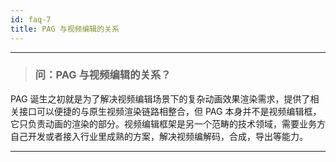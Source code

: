 ```yaml
---
id: faq-7
title: PAG 与视频编辑的关系
---
```


---

> ### 问：PAG 与视频编辑的关系？
PAG 诞生之初就是为了解决视频编辑场景下的复杂动画效果渲染需求，提供了相关接口可以便捷的与原生视频渲染链路相整合，但 PAG 本身并不是视频编辑框，它只负责动画的渲染的部分。视频编辑框架是另一个范畴的技术领域，需要业务方自己开发或者接入行业里成熟的方案，解决视频编解码，合成，导出等能力。

---